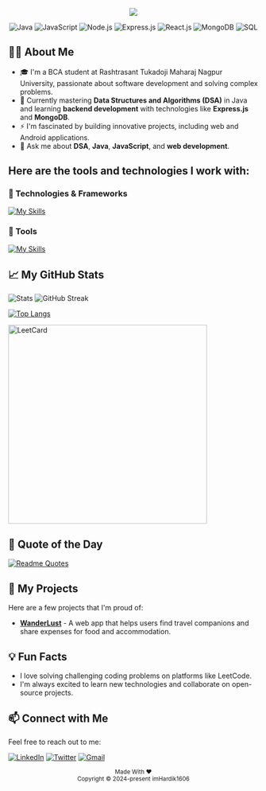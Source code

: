 <div align="center">
<pre><img src="https://readme-typing-svg.herokuapp.com/?font=Monospace&size=40&center=true&vCenter=true&width=600&height=50&color=FFFFFFF8&duration=4500&lines=Hello,+I'm+Hardik+Gayner👋;"/></pre>

![Java](https://img.shields.io/badge/Java-ED8B00?style=for-the-badge&logo=java&logoColor=white)
![JavaScript](https://img.shields.io/badge/JavaScript-F7DF1E?style=for-the-badge&logo=javascript&logoColor=black)
![Node.js](https://img.shields.io/badge/Node.js-43853D?style=for-the-badge&logo=node.js&logoColor=white)
![Express.js](https://img.shields.io/badge/Express.js-404D59?style=for-the-badge&logo=express&logoColor=white)
![React.js](https://img.shields.io/badge/React-61DAFB?style=for-the-badge&logo=react&logoColor=black)
![MongoDB](https://img.shields.io/badge/MongoDB-4EA94B?style=for-the-badge&logo=mongodb&logoColor=white)
![SQL](https://img.shields.io/badge/SQL-4479A1?style=for-the-badge&logo=postgresql&logoColor=white)
</div>

## 🙋‍♂️ About Me

- 🎓 I'm a BCA student at Rashtrasant Tukadoji Maharaj Nagpur University, passionate about software development and solving complex problems.
- 🌱 Currently mastering **Data Structures and Algorithms (DSA)** in Java and learning **backend development** with technologies like **Express.js** and **MongoDB**.
- ⚡ I'm fascinated by building innovative projects, including web and Android applications.
- 💬 Ask me about **DSA**, **Java**, **JavaScript**, and **web development**.

## Here are the tools and technologies I work with:

### 🔧 Technologies & Frameworks

[![My Skills](https://skillicons.dev/icons?i=java,javascript,typescript,python,c,cpp,go,html,css,nodejs,expressjs,react,materialui,mongodb,mysql,firebase,supabase,postgres,&theme=light)](https://skillicons.dev)

### 🧰 Tools

[![My Skills](https://skillicons.dev/icons?i=github,git,npm,yarn,pnpm,bootstrap,vscode,linux,postman,&theme=light)](https://skillicons.dev)

## 📈 My GitHub Stats
<!-- 
[![Hardik's GitHub Stats](https://github-readme-stats.vercel.app/api?username=imHardik1606&show_icons=true&hide_title=true&count_private=true&hide=prs&theme=radical)
[![Top Langs](https://github-readme-stats.vercel.app/api/top-langs/?username=imHardik1606)](https://github.com/imHardik1606/github-readme-stats)
-->

![Stats](https://github-readme-stats.vercel.app/api?username=imHardik1606&show_icons=true&count_private=true&theme=radical)
![GitHub Streak](https://streak-stats.demolab.com/?user=imHardik1606&card_width=300&theme=dark)
<!-- ![TopLang](https://github-readme-stats.vercel.app/api/top-langs/?username=imHardik1606&langs_count=10&card_width=770&layout=compact&theme=dark) -->
[![Top Langs](https://github-readme-stats.vercel.app/api/top-langs/?username=imHardik1606&card_width=770&layout=compact&theme=dark)](https://github.com/imHardik1606/github-readme-stats)

<img width=400 src="https://leetcard.jacoblin.cool/HardikGayner?theme=nord&font=Anek%20Bangla&ext=heatmap&border_radius=10" alt="LeetCard" />

## 💭 Quote of the Day

[![Readme Quotes](https://quotes-github-readme.vercel.app/api?type=horizontal&theme=dark)](https://github.com/piyushsuthar/github-readme-quotes)

## 🌟 My Projects

Here are a few projects that I'm proud of:

- **[WanderLust](https://github.com/imHardik1606/Wanderlust)** - A web app that helps users find travel companions and share expenses for food and accommodation.

## 💡 Fun Facts

- I love solving challenging coding problems on platforms like LeetCode.
- I'm always excited to learn new technologies and collaborate on open-source projects.

## 📫 Connect with Me

Feel free to reach out to me:

[![LinkedIn](https://img.shields.io/badge/LinkedIn-0A66C2?style=for-the-badge&logo=linkedin&logoColor=white)](https://www.linkedin.com/in/hardik-gayner-0b2ab32ba/)
[![Twitter](https://img.shields.io/badge/Twitter-1DA1F2?style=for-the-badge&logo=twitter&logoColor=white)](https://x.com/h_gayner)
[![Gmail](https://img.shields.io/badge/Gmail-D14836?style=for-the-badge&logo=gmail&logoColor=white)](mailto:hardikgayner1606@gmail.com)


<p align="center"><sub>Made With ❤️<br>Copyright © 2024-present imHardik1606</sub></p>
